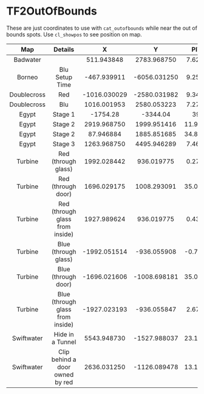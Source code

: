 # TF2OutOfBounds

These are just coordinates to use with `cat_outofbounds` while near the out of bounds spots. Use `cl_showpos` to see position on map.

|     Map     |    Details                     |      X       |      Y       |    PITCH  |     YAW     |
| :---------: | :------------:                 | :----------: | :----------: | :-------: | :---------: |
|  Badwater   |                                |  511.943848  | 2783.968750  | 7.622991  |  89.936729  |
|   Borneo    | Blu Setup Time                 | -467.939911  | -6056.031250 | 9.259290  |  90.082581  |
| Doublecross |      Red                       | -1016.030029 | -2580.031982 | 9.347898  |  0.041826   |
| Doublecross |      Blu                       | 1016.001953  | 2580.053223  | 7.275527  | -179.931656 |
|    Egypt    |    Stage 1                     |   -1754.28   |   -3344.04   |   39.20   |    0.04     |
|    Egypt    |    Stage 2                     | 2919.968750  | 1999.951416  | 11.952104 |  0.053882   |
|    Egypt    |    Stage 2                     |  87.946884   | 1885.851685  | 34.806473 |  89.951176  |
|    Egypt    |    Stage 3                     | 1263.968750  | 4495.946289  | 7.465197  |  0.074329   |
|   Turbine   |    Red (through glass)         | 1992.028442  |  936.019775  | 0.272817  | -179.983673 |
|   Turbine   |    Red (through door)          | 1696.029175  | 1008.293091  | 35.000000 |  -90.038498 |
|   Turbine   | Red (through glass from inside)| 1927.989624  | 936.019775   | 0.432120  | -0.026141   |
|   Turbine   |    Blue (through glass)        | -1992.051514 | -936.055908  | -0.768594 |  0.064962   |
|   Turbine   |    Blue (through door)         | -1696.021606 | -1008.698181 | 35.000000 |  89.979446  |
|   Turbine   |Blue (through glass from inside)| -1927.023193 | -936.055847  | 2.673917  | 179.936523  |
|  Swiftwater |       Hide in a Tunnel         | 5543.948730  | -1527.988037 | 23.115799 | -0.012952   |
|  Swiftwater |Clip behind a door owned by red | 2636.031250  | -1126.089478 | 13.124457 | 179.843811  |
